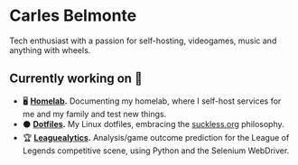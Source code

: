 # Carles Belmonte
Tech enthusiast with a passion for self-hosting, videogames, music and anything with wheels.
<!--
**crlxs/crlxs** is a ✨ _special_ ✨ repository because its `README.md` (this file) appears on your GitHub profile.

Here are some ideas to get you started:

- 🔭 I’m currently working on ...
- 🌱 I’m currently learning ...
- 👯 I’m looking to collaborate on ...
- 🤔 I’m looking for help with ...
- 💬 Ask me about ...
- 📫 How to reach me: ...
- 😄 Pronouns: ...
- ⚡ Fun fact: ...
-->


## Currently working on 💾
- 🖥 **[Homelab](https://github.com/crlxs/homelab).** Documenting my homelab, where I self-host services for me and my family and test new things.
- ⚫ **[Dotfiles](https://github.com/crlxs/dotfiles).** My Linux dotfiles, embracing the [suckless.org](https://suckless.org/philosophy/) philosophy.
- 🏆 **[Leaguealytics](https://github.com/crlxs/leaguealytics).** Analysis/game outcome prediction for the League of Legends competitive scene, using Python and the Selenium WebDriver.
